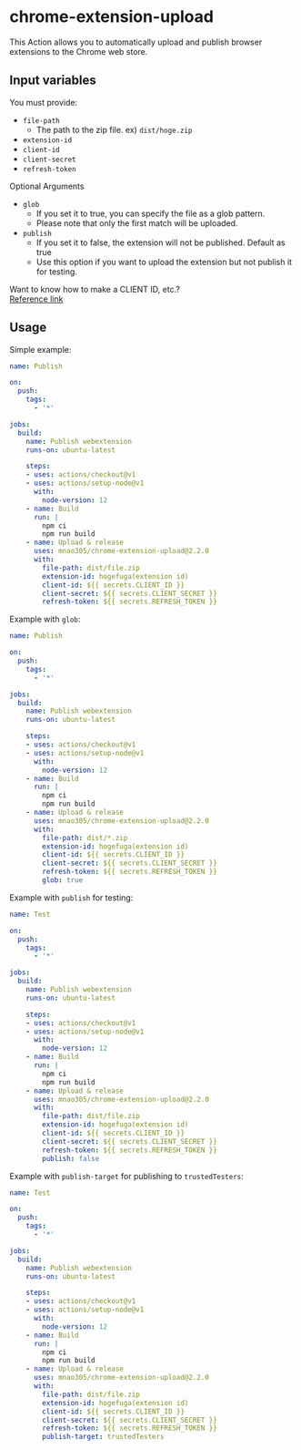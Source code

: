 # chrome-extension-upload

This Action allows you to automatically upload and publish browser extensions to the Chrome web store.

## Input variables

You must provide:

- `file-path`
  - The path to the zip file. ex) `dist/hoge.zip`
- `extension-id`
- `client-id`
- `client-secret`
- `refresh-token`

Optional Arguments

- `glob`
  - If you set it to true, you can specify the file as a glob pattern.
  - Please note that only the first match will be uploaded.
- `publish`
  - If you set it to false, the extension will not be published. Default as true
  - Use this option if you want to upload the extension but not publish it for testing.

Want to know how to make a CLIENT ID, etc.?  
[Reference link](https://github.com/DrewML/chrome-webstore-upload/blob/master/How%20to%20generate%20Google%20API%20keys.md)

## Usage

Simple example:

```yaml
name: Publish

on:
  push:
    tags:
      - '*'

jobs:
  build:
    name: Publish webextension
    runs-on: ubuntu-latest

    steps:
    - uses: actions/checkout@v1
    - uses: actions/setup-node@v1
      with:
        node-version: 12
    - name: Build
      run: |
        npm ci
        npm run build
    - name: Upload & release
      uses: mnao305/chrome-extension-upload@2.2.0
      with:
        file-path: dist/file.zip
        extension-id: hogefuga(extension id)
        client-id: ${{ secrets.CLIENT_ID }}
        client-secret: ${{ secrets.CLIENT_SECRET }}
        refresh-token: ${{ secrets.REFRESH_TOKEN }}
```

Example with `glob`:

```yaml
name: Publish

on:
  push:
    tags:
      - '*'

jobs:
  build:
    name: Publish webextension
    runs-on: ubuntu-latest

    steps:
    - uses: actions/checkout@v1
    - uses: actions/setup-node@v1
      with:
        node-version: 12
    - name: Build
      run: |
        npm ci
        npm run build
    - name: Upload & release
      uses: mnao305/chrome-extension-upload@2.2.0
      with:
        file-path: dist/*.zip
        extension-id: hogefuga(extension id)
        client-id: ${{ secrets.CLIENT_ID }}
        client-secret: ${{ secrets.CLIENT_SECRET }}
        refresh-token: ${{ secrets.REFRESH_TOKEN }}
        glob: true
```

Example with `publish` for testing:

```yaml
name: Test

on:
  push:
    tags:
      - '*'

jobs:
  build:
    name: Publish webextension
    runs-on: ubuntu-latest

    steps:
    - uses: actions/checkout@v1
    - uses: actions/setup-node@v1
      with:
        node-version: 12
    - name: Build
      run: |
        npm ci
        npm run build
    - name: Upload & release
      uses: mnao305/chrome-extension-upload@2.2.0
      with:
        file-path: dist/file.zip
        extension-id: hogefuga(extension id)
        client-id: ${{ secrets.CLIENT_ID }}
        client-secret: ${{ secrets.CLIENT_SECRET }}
        refresh-token: ${{ secrets.REFRESH_TOKEN }}
        publish: false
```

Example with `publish-target` for publishing to `trustedTesters`:

```yaml
name: Test

on:
  push:
    tags:
      - '*'

jobs:
  build:
    name: Publish webextension
    runs-on: ubuntu-latest

    steps:
    - uses: actions/checkout@v1
    - uses: actions/setup-node@v1
      with:
        node-version: 12
    - name: Build
      run: |
        npm ci
        npm run build
    - name: Upload & release
      uses: mnao305/chrome-extension-upload@2.2.0
      with:
        file-path: dist/file.zip
        extension-id: hogefuga(extension id)
        client-id: ${{ secrets.CLIENT_ID }}
        client-secret: ${{ secrets.CLIENT_SECRET }}
        refresh-token: ${{ secrets.REFRESH_TOKEN }}
        publish-target: trustedTesters

```
